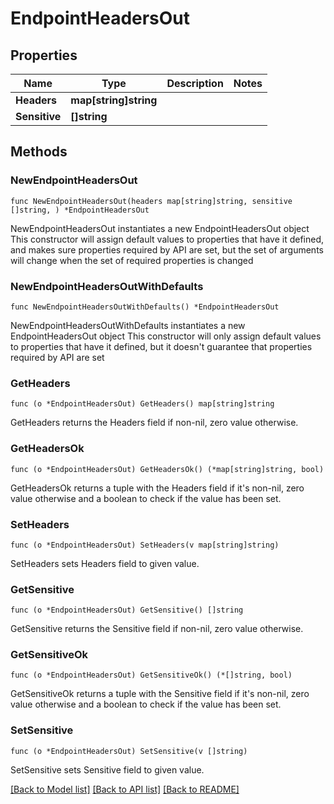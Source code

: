 # EndpointHeadersOut

## Properties

Name | Type | Description | Notes
------------ | ------------- | ------------- | -------------
**Headers** | **map[string]string** |  | 
**Sensitive** | **[]string** |  | 

## Methods

### NewEndpointHeadersOut

`func NewEndpointHeadersOut(headers map[string]string, sensitive []string, ) *EndpointHeadersOut`

NewEndpointHeadersOut instantiates a new EndpointHeadersOut object
This constructor will assign default values to properties that have it defined,
and makes sure properties required by API are set, but the set of arguments
will change when the set of required properties is changed

### NewEndpointHeadersOutWithDefaults

`func NewEndpointHeadersOutWithDefaults() *EndpointHeadersOut`

NewEndpointHeadersOutWithDefaults instantiates a new EndpointHeadersOut object
This constructor will only assign default values to properties that have it defined,
but it doesn't guarantee that properties required by API are set

### GetHeaders

`func (o *EndpointHeadersOut) GetHeaders() map[string]string`

GetHeaders returns the Headers field if non-nil, zero value otherwise.

### GetHeadersOk

`func (o *EndpointHeadersOut) GetHeadersOk() (*map[string]string, bool)`

GetHeadersOk returns a tuple with the Headers field if it's non-nil, zero value otherwise
and a boolean to check if the value has been set.

### SetHeaders

`func (o *EndpointHeadersOut) SetHeaders(v map[string]string)`

SetHeaders sets Headers field to given value.


### GetSensitive

`func (o *EndpointHeadersOut) GetSensitive() []string`

GetSensitive returns the Sensitive field if non-nil, zero value otherwise.

### GetSensitiveOk

`func (o *EndpointHeadersOut) GetSensitiveOk() (*[]string, bool)`

GetSensitiveOk returns a tuple with the Sensitive field if it's non-nil, zero value otherwise
and a boolean to check if the value has been set.

### SetSensitive

`func (o *EndpointHeadersOut) SetSensitive(v []string)`

SetSensitive sets Sensitive field to given value.



[[Back to Model list]](../README.md#documentation-for-models) [[Back to API list]](../README.md#documentation-for-api-endpoints) [[Back to README]](../README.md)


